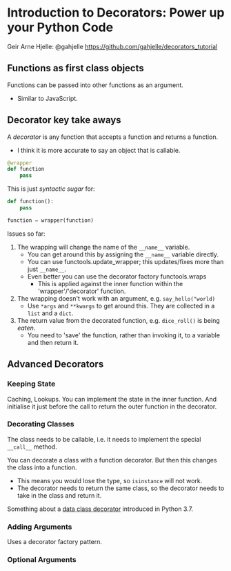 # Introduction to Decorators: Power up your Python Code
Geir Arne Hjelle:  @gahjelle
https://github.com/gahjelle/decorators_tutorial

## Functions as first class objects
Functions can be passed into other functions as an argument.
* Similar to JavaScript.


## Decorator key take aways
A *decorator* is any function that accepts a function and returns a function.
* I think it is more accurate to say an object that is callable.

```python
@wrapper
def function
    pass

```

This is just *syntactic sugar* for:
```python
def function():
    pass

function = wrapper(function)
```


Issues so far:
1. The wrapping will change the name of the `__name__` variable.
    * You can get around this by assigning the `__name__` variable directly.
    * You can use functools.update_wrapper; this updates/fixes more than just `__name__`.
    * Even better you can use the decorator factory functools.wraps
        * This is applied against the inner function within the 'wrapper'/'decorator' function.
2. The wrapping doesn't work with an argument, e.g. `say_hello("world)`
    * Use `*args` and `**kwargs` to get around this. They are collected in a `list` and a `dict`.
3. The return value from the decorated function, e.g. `dice_roll()` is being *eaten*.
    * You need to 'save' the function, rather than invoking it, to a variable and then return it.



## Advanced Decorators

### Keeping State
Caching, Lookups.
You can implement the state in the inner function.
And initialise it just before the call to return the outer function in the decorator.


### Decorating Classes
The class needs to be callable, i.e. it needs to implement the special `__call__` method.

You can decorate a class with a function decorator. But then this changes the class into a function.
* This means you would lose the type, so `isinstance` will not work.
* The decorator needs to return the same class, so the decorator needs to take in the class and return it.

Something about a [data class decorator](https://docs.python.org/3/library/dataclasses.html) introduced in Python 3.7.

### Adding Arguments
Uses a decorator factory pattern.

### Optional Arguments


